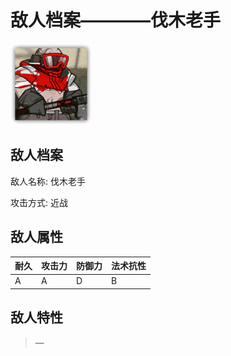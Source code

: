 # 敌人档案————伐木老手

![伐木老手](./eneIcons/伐木老手.png)

## 敌人档案

敌人名称: 伐木老手

攻击方式: 近战

## 敌人属性

| 耐久      | 攻击力  | 防御力 | 法术抗性 |
|---------|------|-----|------|
| A | A | D | B |

## 敌人特性
> —
